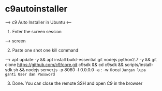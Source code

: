 # c9autoinstaller

--> c9 Auto Installer in Ubuntu <--

1. Enter the screen session 

--> screen

2. Paste one shot one kill command

--> apt update -y && apt install build-essential git nodejs python2.7 -y && git clone https://github.com/c9/core.git c9sdk && cd c9sdk && scripts/install-sdk.sh && nodejs server.js -p 8080 -l 0.0.0.0 -a <user>:<password> -w /local
`Jangan lupa ganti User dan Password`

3. Done. You can close the remote SSH and open C9 in the browser
